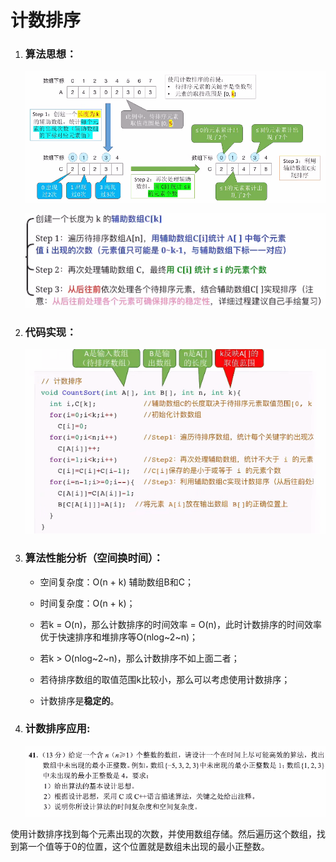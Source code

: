 # 计数排序

1. ### 算法思想：

   ![image-20250617202355252](images/image-20250617202355252.png)

   ![image-20250617204732885](images/image-20250617204732885.png)

2. ### 代码实现：

   ![image-20250617203126903](images/image-20250617203126903.png)

3. ### 算法性能分析（空间换时间）：

   - 空间复杂度：O(n + k) 辅助数组B和C；

   - 时间复杂度：O(n + k)；

   - 若k = O(n)，那么计数排序的时间效率 = O(n)，此时计数排序的时间效率优于快速排序和堆排序等O(nlog~2~n)；

   - 若k > O(nlog~2~n)，那么计数排序不如上面二者；

   - 若待排序数组的取值范围k比较小，那么可以考虑使用计数排序；

   - 计数排序是**稳定的**。

     

4. ### 计数排序应用:

   ![image-20250617204448254](images/image-20250617204448254.png)

使用计数排序找到每个元素出现的次数，并使用数组存储。然后遍历这个数组，找到第一个值等于0的位置，这个位置就是数组未出现的最小正整数。